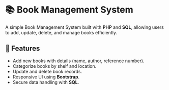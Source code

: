 # 📚 Book Management System

A simple Book Management System built with **PHP** and **SQL**, allowing users to add, update, delete, and manage books efficiently.

## 🚀 Features
- Add new books with details (name, author, reference number).
- Categorize books by shelf and location.
- Update and delete book records.
- Responsive UI using **Bootstrap**.
- Secure data handling with **SQL**.


